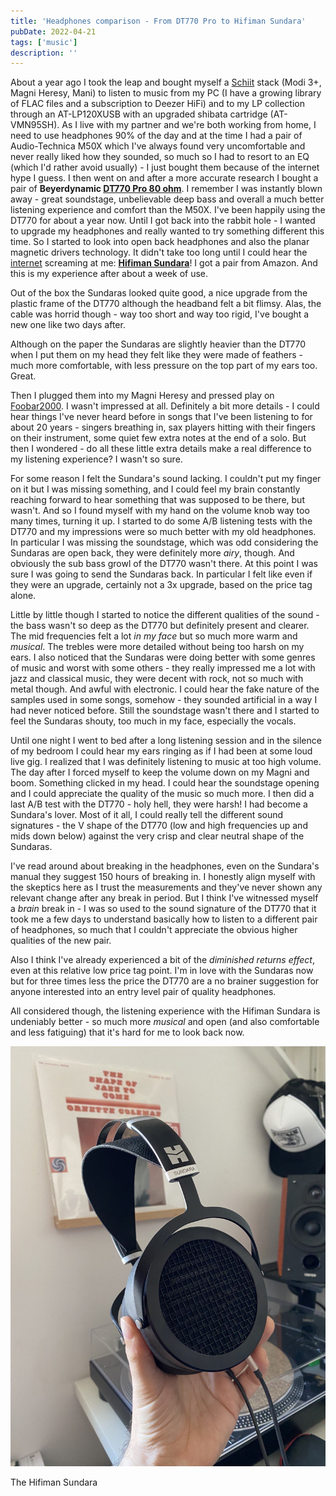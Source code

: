 ```yaml
---
title: 'Headphones comparison - From DT770 Pro to Hifiman Sundara'
pubDate: 2022-04-21
tags: ['music']
description: ''
---
```


About a year ago I took the leap and bought myself a [Schiit](https://www.schiit.com/) stack (Modi 3+, Magni Heresy, Mani) to listen to music from my PC (I have a growing library of FLAC files and a subscription to Deezer HiFi) and to my LP collection through an AT-LP120XUSB with an upgraded shibata cartridge (AT-VMN95SH).
As I live with my partner and we're both working from home, I need to use headphones 90% of the day and at the time I had a pair of Audio-Technica M50X which I've always found very uncomfortable and never really liked how they sounded, so much so I had to resort to an EQ (which I'd rather avoid usually) - I just bought them because of the internet hype I guess. I then went on and after a more accurate research I bought a pair of **Beyerdynamic [DT770 Pro 80 ohm](https://global.beyerdynamic.com/dt-770-pro.html)**. I remember I was instantly blown away - great soundstage, unbelievable deep bass and overall a much better listening experience and comfort than the M50X. I've been happily using the DT770 for about a year now.
Until I got back into the rabbit hole - I wanted to upgrade my headphones and really wanted to try something different this time. So I started to look into open back headphones and also the planar magnetic drivers technology. It didn't take too long until I could hear the [internet](https://www.reddit.com/r/headphones/) screaming at me: **[Hifiman Sundara](https://hifiman.com/products/detail/286)**!
I got a pair from Amazon. And this is my experience after about a week of use.

Out of the box the Sundaras looked quite good, a nice upgrade from the plastic frame of the DT770 although the headband felt a bit flimsy. Alas, the cable was horrid though - way too short and way too rigid, I've bought a new one like two days after.

Although on the paper the Sundaras are slightly heavier than the DT770 when I put them on my head they felt like they were made of feathers - much more comfortable, with less pressure on the top part of my ears too. Great.

Then I plugged them into my Magni Heresy and pressed play on [Foobar2000](https://www.foobar2000.org/). I wasn't impressed at all. Definitely a bit more details - I could hear things I've never heard before in songs that I've been listening to for about 20 years - singers breathing in, sax players hitting with their fingers on their instrument, some quiet few extra notes at the end of a solo. But then I wondered - do all these little extra details make a real difference to my listening experience? I wasn't so sure.

For some reason I felt the Sundara's sound lacking. I couldn't put my finger on it but I was missing something, and I could feel my brain constantly reaching forward to hear something that was supposed to be there, but wasn't. And so I found myself with my hand on the volume knob way too many times, turning it up.
I started to do some A/B listening tests with the DT770 and my impressions were so much better with my old headphones. In particular I was missing the soundstage, which was odd considering the Sundaras are open back, they were definitely more _airy_, though. And obviously the sub bass growl of the DT770 wasn't there. At this point I was sure I was going to send the Sundaras back. In particular I felt like even if they were an upgrade, certainly not a 3x upgrade, based on the price tag alone.

Little by little though I started to notice the different qualities of the sound - the bass wasn't so deep as the DT770 but definitely present and clearer. The mid frequencies felt a lot _in my face_ but so much more warm and _musical_. The trebles were more detailed without being too harsh on my ears.
I also noticed that the Sundaras were doing better with some genres of music and worst with some others - they really impressed me a lot with jazz and classical music, they were decent with rock, not so much with metal though. And awful with electronic. I could hear the fake nature of the samples used in some songs, somehow - they sounded artificial in a way I had never noticed before. Still the soundstage wasn't there and I started to feel the Sundaras shouty, too much in my face, especially the vocals.

Until one night I went to bed after a long listening session and in the silence of my bedroom I could hear my ears ringing as if I had been at some loud live gig. I realized that I was definitely listening to music at too high volume.
The day after I forced myself to keep the volume down on my Magni and boom. Something clicked in my head. I could hear the soundstage opening and I could appreciate the quality of the music so much more. I then did a last A/B test with the DT770 - holy hell, they were harsh! I had become a Sundara's lover. Most of it all, I could really tell the different sound signatures - the V shape of the DT770 (low and high frequencies up and mids down below) against the very crisp and clear neutral shape of the Sundaras.

I've read around about breaking in the headphones, even on the Sundara's manual they suggest 150 hours of breaking in. I honestly align myself with the skeptics here as I trust the measurements and they've never shown any relevant change after any break in period. But I think I've witnessed myself a _brain_ break in - I was so used to the sound signature of the DT770 that it took me a few days to understand basically how to listen to a different pair of headphones, so much that I couldn't appreciate the obvious higher qualities of the new pair.

Also I think I've already experienced a bit of the _diminished returns effect_, even at this relative low price tag point. I'm in love with the Sundaras now but for three times less the price the DT770 are a no brainer suggestion for anyone interested into an entry level pair of quality headphones.

All considered though, the listening experience with the Hifiman Sundara is undeniably better - so much more _musical_ and open (and also comfortable and less fatiguing) that it's hard for me to look back now.

![Hifiman Sundara, a pair of open back headphones](./_images/2022-04-21-from-dt770-to-hifiman-sundara/sundaras_01.jpg)

<figcaption>The Hifiman Sundara</figcaption>
